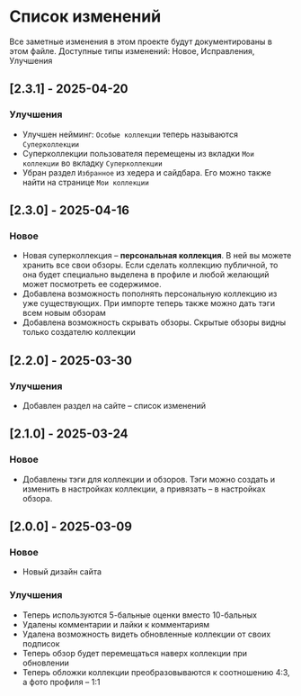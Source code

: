 # Список изменений
Все заметные изменения в этом проекте будут документированы в этом файле.
Доступные типы изменений: Новое, Исправления, Улучшения

## [2.3.1] - 2025-04-20

### Улучшения
- Улучшен нейминг: `Особые коллекции` теперь называются `Суперколлекции`
- Суперколлекции пользователя перемещены из вкладки `Мои коллекции` во вкладку `Суперколлекции`
- Убран раздел `Избранное` из хедера и сайдбара. Его можно также найти на странице `Мои коллекции`

## [2.3.0] - 2025-04-16

### Новое
- Новая суперколлекция – **персональная коллекция**. В ней вы можете хранить все свои обзоры. Если сделать коллекцию публичной, то она будет специально выделена в профиле и любой желающий может посмотреть ее содержимое.
- Добавлена возможность пополнять персональную коллекцию из уже существующих. При импорте теперь также можно дать тэги всем новым обзорам
- Добавлена возможность скрывать обзоры. Скрытые обзоры видны только создателю коллекции


## [2.2.0] - 2025-03-30

### Улучшения
- Добавлен раздел на сайте – список изменений


## [2.1.0] - 2025-03-24

### Новое
- Добавлены тэги для коллекции и обзоров. Тэги можно создать и изменить в настройках коллекции, а привязать – в настройках обзора.


## [2.0.0] - 2025-03-09

### Новое
- Новый дизайн сайта

### Улучшения
- Теперь используются 5-бальные оценки вместо 10-бальных
- Удалены комментарии и лайки к комментариям
- Удалена возможность видеть обновленные коллекции от своих подписок
- Теперь обзор будет перемещаться наверх коллекции при обновлении
- Теперь обложки коллекции преобразовываются к соотношению 4:3, а фото профиля – 1:1
